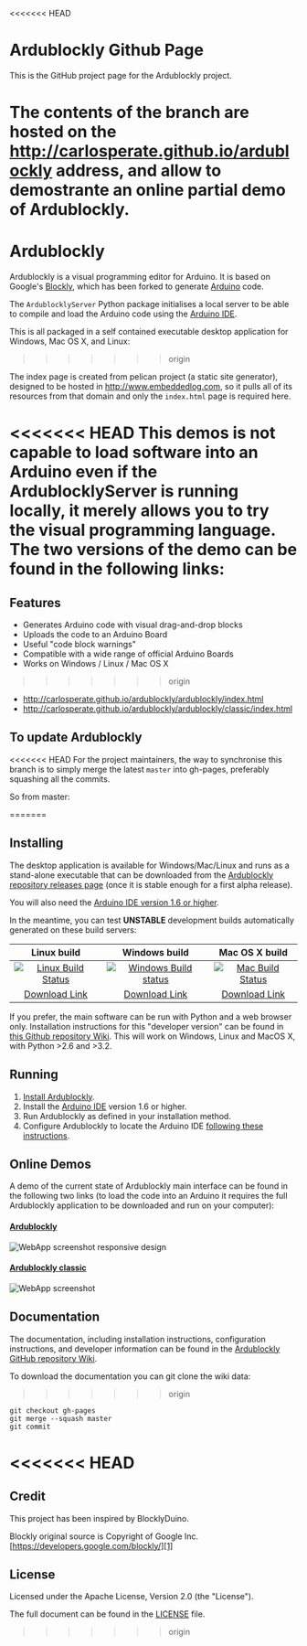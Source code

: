 <<<<<<< HEAD
# Ardublockly Github Page

This is the GitHub project page for the Ardublockly project.

The contents of the branch are hosted on the http://carlosperate.github.io/ardublockly address, and allow to demostrante an online partial demo of Ardublockly.
=======
# Ardublockly
Ardublockly is a visual programming editor for Arduino. It is based on Google's [Blockly][1], which has been forked to generate [Arduino][15] code.

The `ArdublocklyServer` Python package initialises a local server to be able to compile and load the Arduino code using the [Arduino IDE][2].

This is all packaged in a self contained executable desktop application for Windows, Mac OS X, and Linux:
>>>>>>> origin

The index page is created from pelican project (a static site generator), designed to be hosted in http://www.embeddedlog.com, so it pulls all of its resources from that domain and only the `index.html` page is required here.

<<<<<<< HEAD
This demos is not capable to load software into an Arduino even if the ArdublocklyServer is running locally, it merely allows you to try the visual programming language. The two versions of the demo can be found in the following links:
=======
## Features
* Generates Arduino code with visual drag-and-drop blocks
* Uploads the code to an Arduino Board
* Useful "code block warnings"
* Compatible with a wide range of official Arduino Boards
* Works on Windows / Linux / Mac OS X
>>>>>>> origin

* http://carlosperate.github.io/ardublockly/ardublockly/index.html
* http://carlosperate.github.io/ardublockly/ardublockly/classic/index.html


## To update Ardublockly

<<<<<<< HEAD
For the project maintainers, the way to synchronise this branch is to simply merge the latest `master` into gh-pages, preferably squashing all the commits.

So from master:

=======
## Installing
The desktop application is available for Windows/Mac/Linux and runs as a stand-alone executable that can be downloaded from the [Ardublockly repository releases page][4] (once it is stable enough for a first alpha release).

You will also need the [Arduino IDE version 1.6 or higher][2].

In the meantime, you can test __UNSTABLE__ development builds automatically generated on these build servers:

| Linux build         | Windows build       | Mac OS X build       |
|:-------------------:|:-------------------:|:--------------------:|
| [![Linux Build Status](https://circleci.com/gh/carlosperate/ardublockly/tree/master.svg?style=svg)](https://circleci.com/gh/carlosperate/ardublockly/tree/master) | [![Windows Build status](https://ci.appveyor.com/api/projects/status/t877g920hdiifc2i?svg=true)](https://ci.appveyor.com/project/carlosperate/ardublockly) | [![Mac Build Status](https://travis-ci.org/carlosperate/ardublockly.svg?branch=master)](https://travis-ci.org/carlosperate/ardublockly) |
| [Download Link][12] | [Download Link][13] | [Download Link][14]  |

If you prefer, the main software can be run with Python and a web browser only. Installation instructions for this "developer version" can be found in [this Github repository Wiki][5]. This will work on Windows, Linux and MacOS X, with Python >2.6 and >3.2.


## Running
1. [Install Ardublockly][5].
2. Install the [Arduino IDE][2] version 1.6 or higher.
3. Run Ardublockly as defined in your installation method.
3. Configure Ardublockly to locate the Arduino IDE [following these instructions][6].


## Online Demos
A demo of the current state of Ardublockly main interface can be found in the following two links (to load the code into an Arduino it requires the full Ardublockly application to be downloaded and run on your computer):

#### [Ardublockly][10]
![WebApp screenshot responsive design][web_screenshot_responsive]

#### [Ardublockly classic][11]
![WebApp screenshot][web_screenshot_classic]


## Documentation
The documentation, including installation instructions, configuration instructions, and developer information can be found in the [Ardublockly GitHub repository Wiki][7].

To download the documentation you can git clone the wiki data:
>>>>>>> origin
```
git checkout gh-pages
git merge --squash master
git commit
```
<<<<<<< HEAD
=======


## Credit
This project has been inspired by BlocklyDuino.

Blockly original source is Copyright of Google Inc. [https://developers.google.com/blockly/][1]


## License
Licensed under the Apache License, Version 2.0 (the "License").

The full document can be found in the [LICENSE][9] file.


[1]: https://developers.google.com/blockly/
[2]: http://arduino.cc/en/main/software/
[3]: TODO.md
[4]: https://github.com/carlosperate/ardublockly/releases/
[5]: https://github.com/carlosperate/ardublockly/wiki/Installing-Ardublockly
[6]: https://github.com/carlosperate/ardublockly/wiki/Configure-Ardublockly
[7]: https://github.com/carlosperate/ardublockly/wiki
[8]: https://github.com/carlosperate/ardublockly/compare/blockly-original...master
[9]: https://github.com/carlosperate/ardublockly/blob/master/LICENSE
[10]: http://carlosperate.github.io/ardublockly/ardublockly/index.html
[11]: http://carlosperate.github.io/ardublockly/ardublockly/classic/index.html
[12]: http://ardublockly-builds.s3-website-us-west-2.amazonaws.com/index.html?prefix=linux/
[13]: http://ardublockly-builds.s3-website-us-west-2.amazonaws.com/index.html?prefix=windows/
[14]: http://ardublockly-builds.s3-website-us-west-2.amazonaws.com/index.html?prefix=mac/
[15]: http://arduino.cc


[desktop_screeshot]: http://carlosperate.github.io/ardublockly/images/screenshot_desktop_1.png
[web_screenshot_responsive]: http://carlosperate.github.io/ardublockly/images/screenshot_material_all_small.jpg
[web_screenshot_classic]: http://carlosperate.github.io/ardublockly/images/screenshot_1.png
>>>>>>> origin

